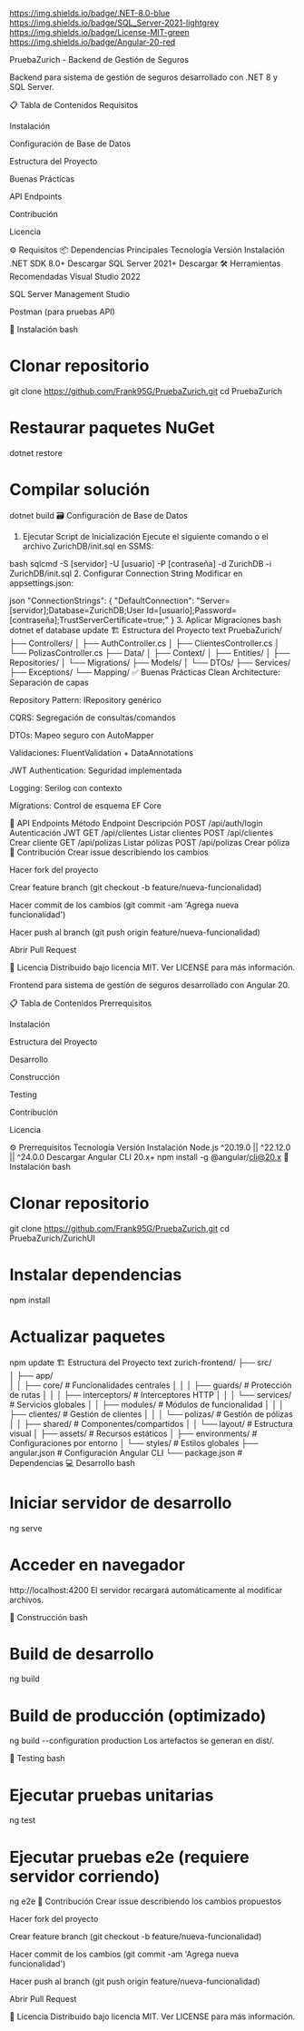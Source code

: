 https://img.shields.io/badge/.NET-8.0-blue
https://img.shields.io/badge/SQL_Server-2021-lightgrey
https://img.shields.io/badge/License-MIT-green
https://img.shields.io/badge/Angular-20-red

PruebaZurich - Backend de Gestión de Seguros

Backend para sistema de gestión de seguros desarrollado con .NET 8 y SQL Server.

📋 Tabla de Contenidos
Requisitos

Instalación

Configuración de Base de Datos

Estructura del Proyecto

Buenas Prácticas

API Endpoints

Contribución

Licencia

⚙️ Requisitos
📦 Dependencias Principales
Tecnología	Versión	Instalación
.NET SDK	8.0+	Descargar
SQL Server	2021+	Descargar
🛠 Herramientas Recomendadas
Visual Studio 2022

SQL Server Management Studio

Postman (para pruebas API)

🚀 Instalación
bash
# Clonar repositorio
git clone https://github.com/Frank95G/PruebaZurich.git
cd PruebaZurich

# Restaurar paquetes NuGet
dotnet restore

# Compilar solución
dotnet build
🗃 Configuración de Base de Datos
1. Ejecutar Script de Inicialización
Ejecute el siguiente comando o el archivo ZurichDB/init.sql en SSMS:

bash
sqlcmd -S [servidor] -U [usuario] -P [contraseña] -d ZurichDB -i ZurichDB/init.sql
2. Configurar Connection String
Modificar en appsettings.json:

json
"ConnectionStrings": {
  "DefaultConnection": "Server=[servidor];Database=ZurichDB;User Id=[usuario];Password=[contraseña];TrustServerCertificate=true;"
}
3. Aplicar Migraciones
bash
dotnet ef database update
🏗 Estructura del Proyecto
text
PruebaZurich/
├── Controllers/
│   ├── AuthController.cs
│   ├── ClientesController.cs
│   └── PolizasController.cs
├── Data/
│   ├── Context/
│   ├── Entities/
│   ├── Repositories/
│   └── Migrations/
├── Models/
│   └── DTOs/
├── Services/
├── Exceptions/
└── Mapping/
✅ Buenas Prácticas
Clean Architecture: Separación de capas

Repository Pattern: IRepository<T> genérico

CQRS: Segregación de consultas/comandos

DTOs: Mapeo seguro con AutoMapper

Validaciones: FluentValidation + DataAnnotations

JWT Authentication: Seguridad implementada

Logging: Serilog con contexto

Migrations: Control de esquema EF Core

📡 API Endpoints
Método	Endpoint	Descripción
POST	/api/auth/login	Autenticación JWT
GET	/api/clientes	Listar clientes
POST	/api/clientes	Crear cliente
GET	/api/polizas	Listar pólizas
POST	/api/polizas	Crear póliza
🤝 Contribución
Crear issue describiendo los cambios

Hacer fork del proyecto

Crear feature branch (git checkout -b feature/nueva-funcionalidad)

Hacer commit de los cambios (git commit -am 'Agrega nueva funcionalidad')

Hacer push al branch (git push origin feature/nueva-funcionalidad)

Abrir Pull Request

📜 Licencia
Distribuido bajo licencia MIT. Ver LICENSE para más información.



Frontend para sistema de gestión de seguros desarrollado con Angular 20.

📋 Tabla de Contenidos
Prerrequisitos

Instalación

Estructura del Proyecto

Desarrollo

Construcción

Testing

Contribución

Licencia

⚙️ Prerrequisitos
Tecnología	Versión	Instalación
Node.js	^20.19.0 || ^22.12.0 || ^24.0.0	Descargar
Angular CLI	20.x+	npm install -g @angular/cli@20.x
🚀 Instalación
bash
# Clonar repositorio
git clone https://github.com/Frank95G/PruebaZurich.git
cd PruebaZurich/ZurichUI

# Instalar dependencias
npm install

# Actualizar paquetes
npm update
🏗 Estructura del Proyecto
text
zurich-frontend/
├── src/                         
│   ├── app/                     
│   │   ├── core/                # Funcionalidades centrales
│   │   │   ├── guards/          # Protección de rutas
│   │   │   ├── interceptors/    # Interceptores HTTP
│   │   │   └── services/        # Servicios globales
│   │   ├── modules/             # Módulos de funcionalidad
│   │   │   ├── clientes/        # Gestión de clientes
│   │   │   └── polizas/         # Gestión de pólizas
│   │   ├── shared/              # Componentes/compartidos
│   │   └── layout/              # Estructura visual
│   ├── assets/                  # Recursos estáticos
│   ├── environments/            # Configuraciones por entorno
│   └── styles/                  # Estilos globales
├── angular.json                 # Configuración Angular CLI
└── package.json                 # Dependencias
💻 Desarrollo
bash
# Iniciar servidor de desarrollo
ng serve

# Acceder en navegador
http://localhost:4200
El servidor recargará automáticamente al modificar archivos.

🔨 Construcción
bash
# Build de desarrollo
ng build

# Build de producción (optimizado)
ng build --configuration production
Los artefactos se generan en dist/.

🧪 Testing
bash
# Ejecutar pruebas unitarias
ng test

# Ejecutar pruebas e2e (requiere servidor corriendo)
ng e2e
🤝 Contribución
Crear issue describiendo los cambios propuestos

Hacer fork del proyecto

Crear feature branch (git checkout -b feature/nueva-funcionalidad)

Hacer commit de los cambios (git commit -am 'Agrega nueva funcionalidad')

Hacer push al branch (git push origin feature/nueva-funcionalidad)

Abrir Pull Request

📜 Licencia
Distribuido bajo licencia MIT. Ver LICENSE para más información.